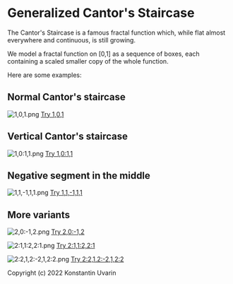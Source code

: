# Generalized Cantor's Staircase

The Cantor's Staircase is a famous fractal function which,
while flat almost everywhere and continuous, is still growing.

We model a fractal function on [0,1] as a sequence of boxes, each containing
a scaled smaller copy of the whole function.

Here are some examples:

## Normal Cantor's staircase

![1,0,1.png](/screenshots/1,0,1.png)
[Try 1,0,1](https://dallaylaen.github.io/cantorish-staircase-js/?pattern=1%2C0%2C1)

## Vertical Cantor's staircase

![1,0:1,1.png](screenshots/1,0:1,1.png)
[Try 1,0:1,1](https://dallaylaen.github.io/cantorish-staircase-js/?pattern=1%2C0%3A1%2C1)

## Negative segment in the middle

![1,1,-1,1,1.png](screenshots/1,1,-1,1,1.png)
[Try 1,1,-1,1,1](https://dallaylaen.github.io/cantorish-staircase-js/?pattern=1%2C1%2C-1%2C1%2C1)

## More variants

![2,0:-1,2.png](screenshots/2,0:-1,2.png)
[Try 2,0:-1,2](https://dallaylaen.github.io/cantorish-staircase-js/?pattern=2%2C0%3A-1%2C2)

![2:1,1:2,2:1.png](screenshots/2:1,1:2,2:1.png)
[Try 2:1,1:2,2:1](https://dallaylaen.github.io/cantorish-staircase-js/?pattern=2%3A1%2C1%3A2%2C2%3A1)

![2:2,1,2:-2,1,2:2.png](screenshots/2:2,1,2:-2,1,2:2.png)
[Try 2:2,1,2:-2,1,2:2](https://dallaylaen.github.io/cantorish-staircase-js/?pattern=2%3A2%2C1%2C2%3A-2%2C1%2C2%3A2)

Copyright (c) 2022 Konstantin Uvarin
